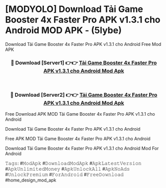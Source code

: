 # [MODYOLO] Download Tải Game Booster 4x Faster Pro APK v1.3.1 cho Android MOD APK - (5lybe)
Download Tải Game Booster 4x Faster Pro APK v1.3.1 cho Android Free Mod APK

<div align="center">
<h3>🔴 Download [Server1] 👉👉 <a href="https://apk-comot.site?title=Tải_Game_Booster_4x_Faster_Pro_APK_v1.3.1_cho_Android">Tải Game Booster 4x Faster Pro APK v1.3.1 cho Android Mod Apk</a></h3><br>

<h3>🔴 Download [Server2] 👉👉 <a href="https://apk-comot.site?title=Tải_Game_Booster_4x_Faster_Pro_APK_v1.3.1_cho_Android">Tải Game Booster 4x Faster Pro APK v1.3.1 cho Android Mod Apk</a></h3>
</div>


Free Download APK MOD Tải Game Booster 4x Faster Pro APK v1.3.1 cho Android

Download Tải Game Booster 4x Faster Pro APK v1.3.1 cho Android 

Free APK MOD Tải Game Booster 4x Faster Pro APK v1.3.1 cho Android 

Download Tải Game Booster 4x Faster Pro APK v1.3.1 cho Android Mod For Android

𝚃𝚊𝚐𝚜: #𝙼𝚘𝚍𝙰𝚙𝚔 #𝙳𝚘𝚠𝚗𝚕𝚘𝚊𝚍𝙼𝚘𝚍𝙰𝚙𝚔 #𝙰𝚙𝚔𝙻𝚊𝚝𝚎𝚜𝚝𝚅𝚎𝚛𝚜𝚒𝚘𝚗 #𝙰𝚙𝚔𝚄𝚗𝚕𝚒𝚖𝚒𝚝𝚎𝚍𝙼𝚘𝚗𝚎𝚢 #𝙰𝚙𝚔𝚄𝚗𝚕𝚘𝚌𝚔𝙰𝚕𝚕 #𝙰𝚙𝚔𝙽𝚘𝙰𝚍𝚜 #𝚄𝚗𝚕𝚘𝚌𝚔𝙿𝚛𝚎𝚖𝚒𝚞𝚖 #𝙵𝚘𝚛𝙰𝚗𝚍𝚛𝚘𝚒𝚍 #𝙵𝚛𝚎𝚎𝙳𝚘𝚠𝚗𝚕𝚘𝚊𝚍 #home_design_mod_apk